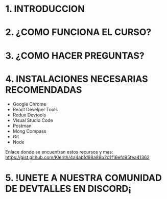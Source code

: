 # 1. INTRODUCCION

# 2. ¿COMO FUNCIONA EL CURSO?

# 3. ¿COMO HACER PREGUNTAS?

# 4. INSTALACIONES NECESARIAS RECOMENDADAS

- Google Chrome
- React Develper Tools 
- Redux Devtools
- Visual Studio Code
- Postman
- Mong Compass
- Git
- Node

Enlace donde se encuentran estos recursos y mas: https://gist.github.com/Klerith/4a4abfd88a88b2d1f16efd95fea41362



# 5. !UNETE A NUESTRA COMUNIDAD DE DEVTALLES EN DISCORD¡
